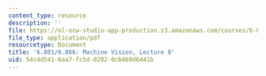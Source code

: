 ```yaml
---
content_type: resource
description: ''
file: https://ol-ocw-studio-app-production.s3.amazonaws.com/courses/6-801-machine-vision-fall-2020/54c4d5416aa7fc5d02820cb469d6441b_MIT6_801F20_lec8.pdf
file_type: application/pdf
resourcetype: Document
title: '6.801/6.866: Machine Vision, Lecture 8'
uid: 54c4d541-6aa7-fc5d-0282-0cb469d6441b
---
```

